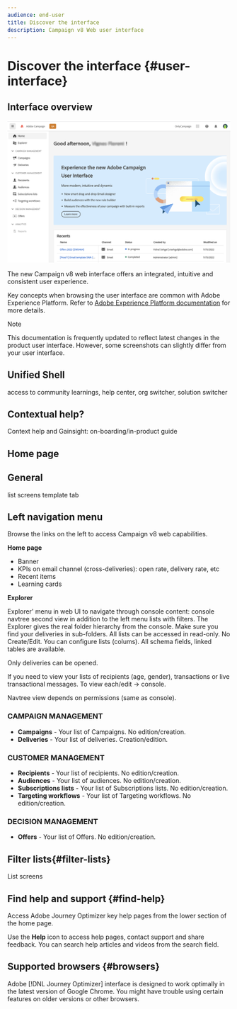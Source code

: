 ```yaml
---
audience: end-user
title: Discover the interface
description: Campaign v8 Web user interface
---
```

# Discover the interface {#user-interface}

## Interface overview

![](assets/home.png)

The new Campaign v8 web interface offers an integrated, intuitive and consistent user experience.

Key concepts when browsing the user interface are common with Adobe Experience Platform. Refer to [Adobe Experience Platform documentation](https://experienceleague.adobe.com/docs/experience-platform/landing/platform-ui/ui-guide.html#adobe-experience-platform-ui-guide) for more details.

>[!NOTE]
>
>This documentation is frequently updated to reflect latest changes in the product user interface. However, some screenshots can slightly differ from your user interface.


<!--
* console + web interface (overview, why use each of them)
* web UI made up of read-only lists that can be configured, show how to add columns
-->

## Unified Shell

access to community learnings, help center, org switcher, solution switcher

<!--
Org / Sub-org switcher to switch between instances. Only one for Alpha. Later: intermerdiate screen with Control Panel (beta). if v8 + ACS with one card per ACS instance. Maybe quickly explain the menu for Alpha?
-->

## Contextual help? 

Context help and Gainsight: on-boarding/in-product guide

## Home page

## General

list screens
template tab

## Left navigation menu

Browse the links on the left to access Campaign v8 web capabilities.

**Home page**

* Banner
* KPIs on email channel (cross-deliveries): open rate, delivery rate, etc
* Recent items
* Learning cards

<!--
show global KPIs, recent items + left menu to access features)
CONTROL PANEL not alpha
Global report not alpha
-->

**Explorer**

Explorer' menu in web UI to navigate through console content: console navtree second view in addition to the left menu lists with filters. The Explorer gives the real folder hierarchy from the console. Make sure you find your deliveries in sub-folders. All lists can be accessed in read-only. No Create/Edit. You can configure lists (colums). All schema fields, linked tables are available. 

Only deliveries can be opened.

If you need to view your lists of recipients (age, gender), transactions or live transactional messages. To view each/edit -> console.

Navtree view depends on permissions (same as console).

### CAMPAIGN MANAGEMENT

* **Campaigns** - Your list of Campaigns. No edition/creation.
* **Deliveries** - Your list of deliveries. Creation/edition.

### CUSTOMER MANAGEMENT

* **Recipients** - Your list of recipients. No edition/creation.
* **Audiences** - Your list of audiences. No edition/creation.
* **Subscriptions lists** - Your list of Subscriptions lists. No edition/creation.
* **Targeting workflows** - Your list of Targeting workflows. No edition/creation.

### DECISION MANAGEMENT

* **Offers** - Your list of Offers. No edition/creation.

## Filter lists{#filter-lists}

List screens

## Find help and support {#find-help}

Access Adobe Journey Optimizer key help pages from the lower section of the home page.

Use the **Help** icon to access help pages, contact support and share feedback. You can search help articles and videos from the search field.

## Supported browsers {#browsers}

Adobe [!DNL Journey Optimizer] interface is designed to work optimally in the latest version of Google Chrome. You might have trouble using certain features on older versions or other browsers.


